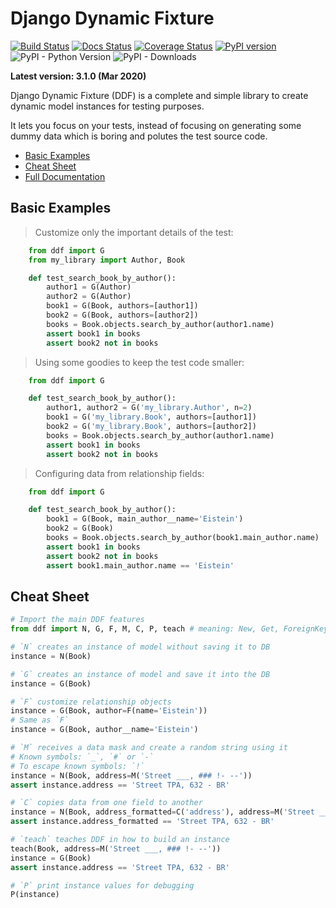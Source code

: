 Django Dynamic Fixture
======================

[![Build Status](https://travis-ci.org/paulocheque/django-dynamic-fixture.svg?branch=master)](https://travis-ci.org/paulocheque/django-dynamic-fixture)
[![Docs Status](https://readthedocs.org/projects/django-dynamic-fixture/badge/?version=latest)](http://django-dynamic-fixture.readthedocs.org/en/latest/index.html)
[![Coverage Status](https://coveralls.io/repos/paulocheque/django-dynamic-fixture/badge.svg?branch=master)](https://coveralls.io/r/paulocheque/django-dynamic-fixture?branch=master)
[![PyPI version](https://badge.fury.io/py/django-dynamic-fixture.svg)](https://badge.fury.io/py/django-dynamic-fixture)
![PyPI - Python Version](https://img.shields.io/pypi/pyversions/django-dynamic-fixture)
![PyPI - Downloads](https://img.shields.io/pypi/dm/django-dynamic-fixture)

**Latest version: 3.1.0 (Mar 2020)**

Django Dynamic Fixture (DDF) is a complete and simple library to create dynamic model instances for testing purposes.

It lets you focus on your tests, instead of focusing on generating some dummy data which is boring and polutes the test source code.

* [Basic Examples](#basic-examples)
* [Cheat Sheet](#cheat-sheet)
* <a href="http://django-dynamic-fixture.readthedocs.org/en/latest/index.html" target="_blank">Full Documentation</a>


Basic Examples
--------------

> Customize only the important details of the test:

```python
    from ddf import G
    from my_library import Author, Book

    def test_search_book_by_author():
        author1 = G(Author)
        author2 = G(Author)
        book1 = G(Book, authors=[author1])
        book2 = G(Book, authors=[author2])
        books = Book.objects.search_by_author(author1.name)
        assert book1 in books
        assert book2 not in books
```

> Using some goodies to keep the test code smaller:

```python
    from ddf import G

    def test_search_book_by_author():
        author1, author2 = G('my_library.Author', n=2)
        book1 = G('my_library.Book', authors=[author1])
        book2 = G('my_library.Book', authors=[author2])
        books = Book.objects.search_by_author(author1.name)
        assert book1 in books
        assert book2 not in books
```

> Configuring data from relationship fields:

```python
    from ddf import G

    def test_search_book_by_author():
        book1 = G(Book, main_author__name='Eistein')
        book2 = G(Book)
        books = Book.objects.search_by_author(book1.main_author.name)
        assert book1 in books
        assert book2 not in books
        assert book1.main_author.name == 'Eistein'
```

Cheat Sheet
--------------

```python
# Import the main DDF features
from ddf import N, G, F, M, C, P, teach # meaning: New, Get, ForeignKey, Mask, Copier, Print, teach
```

```python
# `N` creates an instance of model without saving it to DB
instance = N(Book)
```

```python
# `G` creates an instance of model and save it into the DB
instance = G(Book)
```

```python
# `F` customize relationship objects
instance = G(Book, author=F(name='Eistein'))
# Same as `F`
instance = G(Book, author__name='Eistein')
```

```python
# `M` receives a data mask and create a random string using it
# Known symbols: `_`, `#` or `-`
# To escape known symbols: `!`
instance = N(Book, address=M('Street ___, ### !- --'))
assert instance.address == 'Street TPA, 632 - BR'
```

```python
# `C` copies data from one field to another
instance = N(Book, address_formatted=C('address'), address=M('Street ___, ### \- --'))
assert instance.address_formatted == 'Street TPA, 632 - BR'
```

```python
# `teach` teaches DDF in how to build an instance
teach(Book, address=M('Street ___, ### !- --'))
instance = G(Book)
assert instance.address == 'Street TPA, 632 - BR'
```

```python
# `P` print instance values for debugging
P(instance)
```

